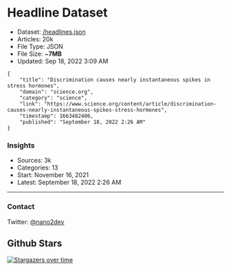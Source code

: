 # Headline Dataset

- Dataset: [/headlines.json](https://raw.githubusercontent.com/fwd/news/master/headlines.json) 
- Articles: 20k
- File Type: JSON
- File Size: ~**7MB**
- Updated: Sep 18, 2022 3:09 AM

```
{
    "title": "Discrimination causes nearly instantaneous spikes in stress hormones",
    "domain": "science.org",
    "category": "science",
    "link": "https://www.science.org/content/article/discrimination-causes-nearly-instantaneous-spikes-stress-hormones",
    "timestamp": 1663482406,
    "published": "September 18, 2022 2:26 AM"
}
```

### Insights

- Sources: 3k
- Categories: 13
- Start: November 16, 2021
- Latest: September 18, 2022 2:26 AM

---

### Contact 

Twitter: [@nano2dev](https://twitter.com/nano2dev)

## Github Stars

[![Stargazers over time](https://starchart.cc/fwd/news.svg)](https://starchart.cc/fwd/news)
